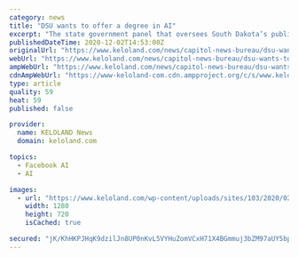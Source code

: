 ```yaml
---
category: news
title: "DSU wants to offer a degree in AI"
excerpt: "The state government panel that oversees South Dakota’s public universities will discuss next week whether Dakota State University at Madison can start offering a"
publishedDateTime: 2020-12-02T14:53:00Z
originalUrl: "https://www.keloland.com/news/capitol-news-bureau/dsu-wants-to-offer-a-degree-in-ai/"
webUrl: "https://www.keloland.com/news/capitol-news-bureau/dsu-wants-to-offer-a-degree-in-ai/"
ampWebUrl: "https://www.keloland.com/news/capitol-news-bureau/dsu-wants-to-offer-a-degree-in-ai/amp/"
cdnAmpWebUrl: "https://www-keloland-com.cdn.ampproject.org/c/s/www.keloland.com/news/capitol-news-bureau/dsu-wants-to-offer-a-degree-in-ai/amp/"
type: article
quality: 59
heat: 59
published: false

provider:
  name: KELOLAND News
  domain: keloland.com

topics:
  - Facebook AI
  - AI

images:
  - url: "https://www.keloland.com/wp-content/uploads/sites/103/2020/02/27dakotastate.jpg?w=1280"
    width: 1280
    height: 720
    isCached: true

secured: "jK/KhHKPJHqK9dzilJn8UP0nKvL5VYHuZomVCxH71X4BGmmuj3bZM97aUY5bpi81Smg0+qQN+nUCv7lD0igJ9jeZ/DehJaaealDJDpAqRTuQuVnfqYUmBQHGmUn3SYje5cAOMPJUgqV4pCwyo/A4etIL3OTjSYrMMSA4lbYgTdD6LB1dmRjSmOTqmqRhayZNom2YhDN2immvZ1hhi4fvCVs3M8vmHrPJ5ZyzcoAo9P1Ng4IplqCP5xCkVxI9UsxzvuvEsGoTx5yNIdK0mzSz+5VgMBd+NxHk7O7Al8uogJxkuaoteb1bPgYDh13HcQVamqC5nbChFifcvOErbqso0LfWVLWuBSMdJ5l2xs2BYd8=;AWKlKSdRfCE3ICNzfovUWQ=="
---
```



